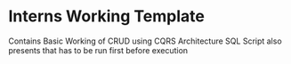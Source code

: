 # Interns Working Template
 Contains Basic Working of CRUD using CQRS Architecture
 SQL Script also presents that has to be run first before execution

 
 
